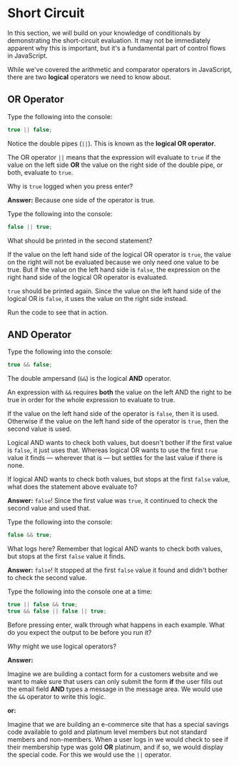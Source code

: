 # Short Circuit

In this section, we will build on your knowledge of conditionals by demonstrating the short-circuit evaluation. It may not be immediately apparent why this is important, but it's a fundamental part of control flows in JavaScript.

While we've covered the arithmetic and comparator operators in JavaScript, there are two **logical** operators we need to know about.

## OR Operator

Type the following into the console:

```javascript
true || false;
```

Notice the double pipes \(`||`\). This is known as the **logical OR operator**.

The OR operator `||` means that the expression will evaluate to `true` if the value on the left side **OR** the value on the right side of the double pipe, or both, evaluate to `true`.

Why is `true` logged when you press enter?

**Answer:** Because one side of the operator is true.

Type the following into the console:

```javascript
false || true;
```

What should be printed in the second statement?

If the value on the left hand side of the logical OR operator is `true`, the value on the right will not be evaluated because we only need one value to be true. But if the value on the left hand side is `false`, the expression on the right hand side of the logical OR operator is evaluated.

`true` should be printed again. Since the value on the left hand side of the logical OR is `false`, it uses the value on the right side instead.

Run the code to see that in action.

## AND Operator

Type the following into the console:

```javascript
true && false;
```

The double ampersand \(`&&`\) is the logical **AND** operator.

An expression with `&&` requires **both** the value on the left AND the right to be true in order for the whole expression to evaluate to true.

If the value on the left hand side of the operator is `false`, then it is used. Otherwise if the value on the left hand side of the operator is `true`, then the second value is used.

Logical AND wants to check both values, but doesn't bother if the first value is `false`, it just uses that. Whereas logical OR wants to use the first `true` value it finds — wherever that is — but settles for the last value if there is none.

If logical AND wants to check both values, but stops at the first `false` value, what does the statement above evaluate to?

**Answer:** `false`! Since the first value was `true`, it continued to check the second value and used that.

Type the following into the console:

```javascript
false && true;
```

What logs here? Remember that logical AND wants to check both values, but stops at the first `false` value it finds.

**Answer:** `false`! It stopped at the first `false` value it found and didn't bother to check the second value.

Type the following into the console one at a time:

```javascript
true || false && true;
true && false || false || true;
```

Before pressing enter, walk through what happens in each example. What do you expect the output to be before you run it?

_Why_ might we use logical operators?

**Answer:**

Imagine we are building a contact form for a customers website and we want to make sure that users can only submit the form **if** the user fills out the email field **AND** types a message in the message area. We would use the `&&` operator to write this logic.

**or:**

Imagine that we are building an e-commerce site that has a special savings code available to gold and platinum level members but not standard members and non-members. When a user logs in we would check to see if their membership type was gold **OR** platinum, and if so, we would display the special code. For this we would use the `||` operator.

